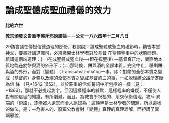 # 論成聖體成聖血禮儀的效力


**比約六世**

**教宗頒發文告重申懲斥邪說謬論－－公元一八六四年十二月八日**





29該會議在傳授信德道理的部份，教訓說：論成聖體成聖血的禮節時，勸告本堂神父，要盡好講道職司，必須撇開士林學者對於基督
在聖體聖事中的狀態問題，祇講這兩端道理：(一)在成聖體成聖血後—(即在祝聖後) 
—基督真正地，實際地本質地臨在於餅與酒的外形下；(二)那時候，餅與酒的全部本質，完全中止，祇剩餅與酒的外形，而對〔變體〕
(Transsubstantiatio)一事，即：對餅的全部本質之變成（基督的）身體以及酒的全部本質之變成基督的血的事，一如脫理騰公議所定斷為信
條 〔見*1642 1652〕，並於莊重的信仰誓詞中所包括的一樣〔見： 
*1866〕，那就不必提起隻字。但因這樣輕率的緘默，這樣輕率的嫌疑，不僅使人對有關信理的知識，有所削減，而且，為教會所祝福的、用來保衛信理，攻斥
異端的「術語」，逐漸被人遺忘而令人誤認為：這純粹是士林學者的問題，所以這樣的做法，是：—危害人的、廢棄公教會對「變體」真理的真理詮解，而袒護了異
端邪說。

